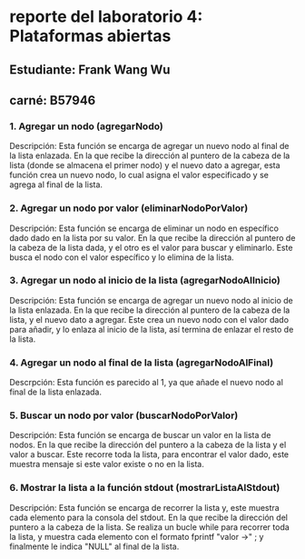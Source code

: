 # reporte del laboratorio 4: Plataformas abiertas

## Estudiante: Frank Wang Wu
## carné: B57946

### 1. Agregar un nodo (agregarNodo)
Descripción: Esta función se encarga de agregar un nuevo nodo al final de la lista enlazada. En la que recibe la dirección al puntero de la cabeza de la lista (donde se almacena el primer nodo) y el nuevo dato a agregar, esta función crea un nuevo nodo, lo cual asigna el valor especificado y se agrega al final de la lista.

### 2. Agregar un nodo por valor (eliminarNodoPorValor) 
Descripción: Esta función se encarga de eliminar un nodo en específico dado dado en la lista por su valor. En la que recibe la dirección al puntero de la cabeza de la lista dada, y el otro es el valor para buscar y eliminarlo. Este busca el nodo con el valor específico y lo elimina de la lista. 

### 3. Agregar un nodo al inicio de la lista (agregarNodoAlInicio)
Descripción: Esta función se encarga de agregar un nuevo nodo al inicio de la lista enlazada. En la que recibe la dirección al puntero de la cabeza de la lista, y el nuevo dato a agregar. Este crea un nuevo nodo con el valor dado para añadir, y lo enlaza al inicio de la lista, así termina de enlazar el resto de la lista.

### 4. Agregar un nodo al final de la lista (agregarNodoAlFinal)
Descrpción: Esta función es parecido al 1, ya que añade el nuevo nodo al final de la lista enlazada.

### 5. Buscar un nodo por valor (buscarNodoPorValor) 
Descripción: Esta función se encarga de buscar un valor en la lista de nodos. En la que recibe la dirección del puntero a la cabeza de la lista y el valor a buscar. Este recorre toda la lista, para encontrar el valor dado, este muestra mensaje si este valor existe o no en la lista.

### 6. Mostrar la lista a la función stdout (mostrarListaAlStdout)
Descripción: Esta función se encarga de recorrer la lista y, este muestra cada elemento para la consola del stdout. En la que recibe la dirección del puntero a la cabeza de la lista. Se realiza un bucle while para recorrer toda la lista, y muestra cada elemento con el formato fprintf "valor ->" ; y finalmente le indica "NULL" al final de la lista.
